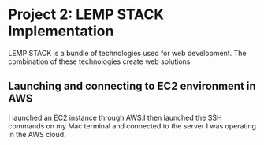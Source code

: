 
# Project 2: LEMP STACK Implementation
LEMP STACK is a bundle of technologies used for web development. The combination of these technologies create web solutions

## Launching and connecting to EC2 environment in AWS

I launched an EC2 instance through AWS.I then launched the SSH commands on my Mac terminal and connected to the server I was operating in the AWS cloud.
